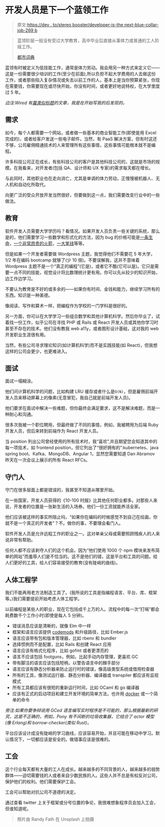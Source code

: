 # 开发人员是下一个蓝领工作

> 原文:[https://dev . to/stereo booster/developer-is-the next-blue-collar-job-269 b](https://dev.to/stereobooster/developer-is-the-next-blue-collar-job-269b)

> 蓝领阶层一般没有受过大学教育，高中毕业后直接从事体力或普通的工人阶级工作。
> 
> [都市词典](https://www.urbandictionary.com/define.php?term=blue%20collar)

蓝领有时被定义为低技能工作，通常是体力劳动。我会用另一种方式来定义它——这是一份需要很少培训的工作(至少在前面),所以负担不起大学费用的人去做这份工作，或者那些陷入复杂情况或失去以前工作的人，基本上是当你预算紧张，你现在需要钱，你需要现在或尽快开始，你没有时间，或者更好地说特权，在大学里度过 5 年。

*边注:Wired 有[篇类似标题](https://www.wired.com/2017/02/programming-is-the-new-blue-collar-job/)的文章，我是在开始写我的后发现的。*

## [](#demand)需求

如今，每个人都需要一个网站，或者做一些基本的商业智能工作(即使是用 Excel 完成的)，或者给客户发送一些电子邮件。当然，有 PaaS 解决方案，但有时这还不够，公司雇佣精通技术的人来管理所有这些事情，这些事情可能根本就不是编程。

许多科技公司正在成长，有些科技公司的客户是其他科技公司的，这就是市场的规模。在我看来，对开发者(包括 QA、设计师和 UX 专家)的需求每天都在增长。

与此同时，其他职业也在走向消亡，尤其是单调的体力劳动，正慢慢被机器人、无人机和自动化所取代。

向更广泛的受众开放开发当然很好，但要做到这一点，我们需要改变行业中的一些做法。

## [](#education)教育

软件开发人员需要大学学历吗？看情况。如果开发人员负责一些关键的系统，那么是的，他们需要学习一些数学和形式化的方法，因为 bug 的价格可能是[一条生命](http://users.csc.calpoly.edu/~jdalbey/SWE/Papers/THERAC25.html)，[一个非常昂贵的火箭](http://www-users.math.umn.edu/~arnold/disasters/ariane.html)，[一大笔钱](https://dealbook.nytimes.com/2012/08/02/knight-capital-says-trading-mishap-cost-it-440-million/)等等。

但是如果一个开发者需要做 Wordpress 主题，我觉得他们不需要花 5 年大学，1/2 年在编码 bootcamp 就够了(少 10 倍)。不要误解我，这并不意味着 Wordpress 主题不是一个“真正的编程”(它是)，或者它不酷(它可以是)。它只是需要一点不同的技能，视觉设计将比数理统计更有用。你可以先从较少的知识开始，边工作边学习。

不要认为教育是不好的或多余的——如果你有时间、金钱和能力，继续学习所有的东西。知识是一种美德。

像阅读、写作和算术一样，把编程作为学校的一门学科是很好的。

另一方面，你可以在大学学习一些组合数学和其他计算机科学。然后你毕业了，试着找一份工作，似乎公司在寻找 PHP 或 Rails 或 React 开发人员或其他你学习时甚至不存在的技术。他们没有教我 web a11y，或者图形设计基础，这对我的 web 开发职业生涯很有用。

当然，有些公司寻求理论知识(如计算机科学)而不是实践技能(如 React)，但我想这样的公司会更少，也更难进入。

## [](#interviews)面试

面试一塌糊涂。

他们问计算机科学的问题，比如构建 LRU 缓存或者什么是`O(N)`，但是雇佣前端开发人员来移动屏幕上的像素(无意冒犯，我自己就是前端开发人员)。

他们要求在面试中解决一些难题，但你最终会满足要求，这不是解决难题，而是一种耐心和沟通。

很多次我被一个职位聘用，但最终做了不同的事情，例如，我被聘用为后端 Ruby 开发人员，但后来转到前端作为 React 开发人员。

当 position 列出公司曾经使用的所有技术时，我“喜欢”,并且期望您会知道其中的每一项技术，如 frontend position，但它列出了“很好拥有的”:kubernetes、java spring boot、Kafka、MongoDB、Angular 1，显然您需要知道 Dan Abramov 昨天在一次会议上展示的所有 React RFCs。

## [](#gatekeepers)守门人

守门在很多层面上都是错误的，我甚至不知道从哪里开始。

在一些国家，开发人员获得的《10-100 时报》比其他任何职业都多。对那些人来说，开发者的位置是一张新生活的入场券。他们一份工资就能养活全家。

他们应该被这样的事实所阻止吗，“如果你在编码的时候感觉不到自己在绘画，你就不是一个真正的开发者”？不。做你的事，不要理会看门人。

软件开发人员是允许远程工作的职业之一。这对单亲父母或需要照顾残疾人的人来说非常有帮助。

任何人都不应该剥夺人们的这个机会。因为“他们使用 1000 个 npm 模块来发布简单的网站”而羞辱人们是不恰当的。这不是他们的错，这是平台和工具的问题。给人们更好的工具，给人们容易接受的教育(没有陡峭的曲线)。

## [](#ergonomics)人体工程学

我们不能再用老方法制造工具了。(我所说的工具是指编程语言、平台、库、框架等。)我们需要提前开始考虑人体工程学。

以前编程是某些人的职业，现在它包括成千上万的人。流程中的每一次“打嗝”都会耗费数千个工作小时(即使是每人 5 分钟)。

*   错误消息应该是清晰的，就像 Elm 中一样
*   框架和语言应该提供 [codemods](https://github.com/facebook/codemod) 和升级路径，比如 Ember.js
*   语言应该带有包和版本管理器，比如 rbenv 和 bundler
*   选择惯例而不是配置，比如 Rails 和创建 React 应用
*   语言应该有格式化程序，比如 gofmt 或者更漂亮的
*   语言不应该包括 footguns，例如，比起手动内存管理，更喜欢 GC
*   带有脚注的语言应该包括短柄，以警告语言中的棘手部分
*   语言应该有静态分析器来防止运行时的错误，像高级类型系统或借用检查器
*   所有的工具，像测试运行器、静态分析器、编译器或 transpiler 都应该有监视模式
*   所有工具都应该有很短的重新运行时间，比如 OCaml 和 go 编译器
*   应该有正式的启动项目和建立开发环境的简单方法，也许用 [docker](https://github.com/JanitorTechnology/dockerfiles) 或一个简单的命令

*旁注:如果你要争辩说用 GCed 语言编写实时程序是不可能的，那么根据最新的研究，这是不正确的，例如，Pony 有不间断的垃圾收集器，它结合了 actor 模型(像 Erlang)和 borrow-checker(类似 Rust)。*

平台应该设计成没有陡峭的学习曲线，应该容易开始，并且可能在移动中学习。默认情况下，一切都应该是安全的。做错事应该是很难的。

## [](#unions)工会

这个行业每天都有大量的工人在成长。越来越多的不同背景的人，越来越多的弱势群体——迫切需要钱的人或者来自少数民族的人。这些人并不总是有权反对公司，保护他们的权利。他们需要保护工会。

工会可以帮助对抗公司不道德的决定。

通过查看 twitter 上关于框架或分号位置的争论，我很难想象程序员会加入工会，但谁知道呢。

> 照片由 Randy Fath 在 Unsplash 上拍摄
